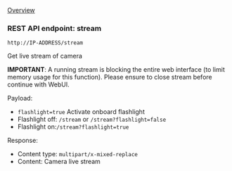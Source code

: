 [Overview](_OVERVIEW.md) 

### REST API endpoint: stream

`http://IP-ADDRESS/stream`


Get live stream of camera

__IMPORTANT__: A running stream is blocking the entire web interface (to limit memory usage for this function). Please ensure to close stream before continue with WebUI.


Payload:
- `flashlight=true` Activate onboard flashlight
- Flashlight off: `/stream` or `/stream?flashlight=false`
- Flashlight on:`/stream?flashlight=true`

Response:
  - Content type: `multipart/x-mixed-replace`
  - Content: Camera live stream


  